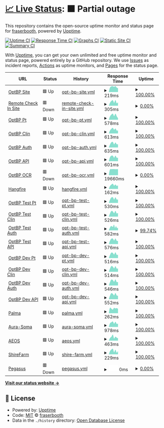 # [📈 Live Status](https://fraserbooth.github.io/fb-monitor): <!--live status--> **🟧 Partial outage**

This repository contains the open-source uptime monitor and status page for [fraserbooth](https://fraserbooth.github.io/fb-monitor), powered by [Upptime](https://github.com/upptime/upptime).

[![Uptime CI](https://github.com/koj-co/upptime/workflows/Uptime%20CI/badge.svg)](https://github.com/koj-co/upptime/actions?query=workflow%3A%22Uptime+CI%22)
[![Response Time CI](https://github.com/koj-co/upptime/workflows/Response%20Time%20CI/badge.svg)](https://github.com/koj-co/upptime/actions?query=workflow%3A%22Response+Time+CI%22)
[![Graphs CI](https://github.com/koj-co/upptime/workflows/Graphs%20CI/badge.svg)](https://github.com/koj-co/upptime/actions?query=workflow%3A%22Graphs+CI%22)
[![Static Site CI](https://github.com/koj-co/upptime/workflows/Static%20Site%20CI/badge.svg)](https://github.com/koj-co/upptime/actions?query=workflow%3A%22Static+Site+CI%22)
[![Summary CI](https://github.com/koj-co/upptime/workflows/Summary%20CI/badge.svg)](https://github.com/koj-co/upptime/actions?query=workflow%3A%22Summary+CI%22)

With [Upptime](https://upptime.js.org), you can get your own unlimited and free uptime monitor and status page, powered entirely by a GitHub repository. We use [Issues](https://github.com/fraserbooth/optbp-monitor/issues) as incident reports, [Actions](https://github.com/fraserbooth/optbp-monitor/actions) as uptime monitors, and [Pages](https://fraserbooth.github.io/fb-monitor) for the status page.

<!--start: status pages-->
<!-- This summary is generated by Upptime (https://github.com/upptime/upptime) -->
<!-- Do not edit this manually, your changes will be overwritten -->
<!-- prettier-ignore -->
| URL | Status | History | Response Time | Uptime |
| --- | ------ | ------- | ------------- | ------ |
| <img alt="" src="https://icons.duckduckgo.com/ip3/www.optbp.com.ico" height="13"> [OptBP Site](http://www.optbp.com/) | 🟩 Up | [opt-bp-site.yml](https://github.com/fraserbooth/fb-monitor/commits/HEAD/history/opt-bp-site.yml) | <details><summary><img alt="Response time graph" src="./graphs/opt-bp-site/response-time-week.png" height="20"> 219ms</summary><br><a href="https://fraserbooth.github.io/fb-monitor/history/opt-bp-site"><img alt="Response time 193" src="https://img.shields.io/endpoint?url=https%3A%2F%2Fraw.githubusercontent.com%2Ffraserbooth%2Ffb-monitor%2FHEAD%2Fapi%2Fopt-bp-site%2Fresponse-time.json"></a><br><a href="https://fraserbooth.github.io/fb-monitor/history/opt-bp-site"><img alt="24-hour response time 280" src="https://img.shields.io/endpoint?url=https%3A%2F%2Fraw.githubusercontent.com%2Ffraserbooth%2Ffb-monitor%2FHEAD%2Fapi%2Fopt-bp-site%2Fresponse-time-day.json"></a><br><a href="https://fraserbooth.github.io/fb-monitor/history/opt-bp-site"><img alt="7-day response time 219" src="https://img.shields.io/endpoint?url=https%3A%2F%2Fraw.githubusercontent.com%2Ffraserbooth%2Ffb-monitor%2FHEAD%2Fapi%2Fopt-bp-site%2Fresponse-time-week.json"></a><br><a href="https://fraserbooth.github.io/fb-monitor/history/opt-bp-site"><img alt="30-day response time 205" src="https://img.shields.io/endpoint?url=https%3A%2F%2Fraw.githubusercontent.com%2Ffraserbooth%2Ffb-monitor%2FHEAD%2Fapi%2Fopt-bp-site%2Fresponse-time-month.json"></a><br><a href="https://fraserbooth.github.io/fb-monitor/history/opt-bp-site"><img alt="1-year response time 197" src="https://img.shields.io/endpoint?url=https%3A%2F%2Fraw.githubusercontent.com%2Ffraserbooth%2Ffb-monitor%2FHEAD%2Fapi%2Fopt-bp-site%2Fresponse-time-year.json"></a></details> | <details><summary><a href="https://fraserbooth.github.io/fb-monitor/history/opt-bp-site">100.00%</a></summary><a href="https://fraserbooth.github.io/fb-monitor/history/opt-bp-site"><img alt="All-time uptime 100.00%" src="https://img.shields.io/endpoint?url=https%3A%2F%2Fraw.githubusercontent.com%2Ffraserbooth%2Ffb-monitor%2FHEAD%2Fapi%2Fopt-bp-site%2Fuptime.json"></a><br><a href="https://fraserbooth.github.io/fb-monitor/history/opt-bp-site"><img alt="24-hour uptime 100.00%" src="https://img.shields.io/endpoint?url=https%3A%2F%2Fraw.githubusercontent.com%2Ffraserbooth%2Ffb-monitor%2FHEAD%2Fapi%2Fopt-bp-site%2Fuptime-day.json"></a><br><a href="https://fraserbooth.github.io/fb-monitor/history/opt-bp-site"><img alt="7-day uptime 100.00%" src="https://img.shields.io/endpoint?url=https%3A%2F%2Fraw.githubusercontent.com%2Ffraserbooth%2Ffb-monitor%2FHEAD%2Fapi%2Fopt-bp-site%2Fuptime-week.json"></a><br><a href="https://fraserbooth.github.io/fb-monitor/history/opt-bp-site"><img alt="30-day uptime 100.00%" src="https://img.shields.io/endpoint?url=https%3A%2F%2Fraw.githubusercontent.com%2Ffraserbooth%2Ffb-monitor%2FHEAD%2Fapi%2Fopt-bp-site%2Fuptime-month.json"></a><br><a href="https://fraserbooth.github.io/fb-monitor/history/opt-bp-site"><img alt="1-year uptime 100.00%" src="https://img.shields.io/endpoint?url=https%3A%2F%2Fraw.githubusercontent.com%2Ffraserbooth%2Ffb-monitor%2FHEAD%2Fapi%2Fopt-bp-site%2Fuptime-year.json"></a></details>
| <img alt="" src="https://icons.duckduckgo.com/ip3/www.remotecheckin.co.uk.ico" height="13"> [Remote Check In Site](https://www.remotecheckin.co.uk/) | 🟥 Down | [remote-check-in-site.yml](https://github.com/fraserbooth/fb-monitor/commits/HEAD/history/remote-check-in-site.yml) | <details><summary><img alt="Response time graph" src="./graphs/remote-check-in-site/response-time-week.png" height="20"> 305ms</summary><br><a href="https://fraserbooth.github.io/fb-monitor/history/remote-check-in-site"><img alt="Response time 288" src="https://img.shields.io/endpoint?url=https%3A%2F%2Fraw.githubusercontent.com%2Ffraserbooth%2Ffb-monitor%2FHEAD%2Fapi%2Fremote-check-in-site%2Fresponse-time.json"></a><br><a href="https://fraserbooth.github.io/fb-monitor/history/remote-check-in-site"><img alt="24-hour response time 355" src="https://img.shields.io/endpoint?url=https%3A%2F%2Fraw.githubusercontent.com%2Ffraserbooth%2Ffb-monitor%2FHEAD%2Fapi%2Fremote-check-in-site%2Fresponse-time-day.json"></a><br><a href="https://fraserbooth.github.io/fb-monitor/history/remote-check-in-site"><img alt="7-day response time 305" src="https://img.shields.io/endpoint?url=https%3A%2F%2Fraw.githubusercontent.com%2Ffraserbooth%2Ffb-monitor%2FHEAD%2Fapi%2Fremote-check-in-site%2Fresponse-time-week.json"></a><br><a href="https://fraserbooth.github.io/fb-monitor/history/remote-check-in-site"><img alt="30-day response time 269" src="https://img.shields.io/endpoint?url=https%3A%2F%2Fraw.githubusercontent.com%2Ffraserbooth%2Ffb-monitor%2FHEAD%2Fapi%2Fremote-check-in-site%2Fresponse-time-month.json"></a><br><a href="https://fraserbooth.github.io/fb-monitor/history/remote-check-in-site"><img alt="1-year response time 296" src="https://img.shields.io/endpoint?url=https%3A%2F%2Fraw.githubusercontent.com%2Ffraserbooth%2Ffb-monitor%2FHEAD%2Fapi%2Fremote-check-in-site%2Fresponse-time-year.json"></a></details> | <details><summary><a href="https://fraserbooth.github.io/fb-monitor/history/remote-check-in-site">0.00%</a></summary><a href="https://fraserbooth.github.io/fb-monitor/history/remote-check-in-site"><img alt="All-time uptime 88.50%" src="https://img.shields.io/endpoint?url=https%3A%2F%2Fraw.githubusercontent.com%2Ffraserbooth%2Ffb-monitor%2FHEAD%2Fapi%2Fremote-check-in-site%2Fuptime.json"></a><br><a href="https://fraserbooth.github.io/fb-monitor/history/remote-check-in-site"><img alt="24-hour uptime 0.00%" src="https://img.shields.io/endpoint?url=https%3A%2F%2Fraw.githubusercontent.com%2Ffraserbooth%2Ffb-monitor%2FHEAD%2Fapi%2Fremote-check-in-site%2Fuptime-day.json"></a><br><a href="https://fraserbooth.github.io/fb-monitor/history/remote-check-in-site"><img alt="7-day uptime 0.00%" src="https://img.shields.io/endpoint?url=https%3A%2F%2Fraw.githubusercontent.com%2Ffraserbooth%2Ffb-monitor%2FHEAD%2Fapi%2Fremote-check-in-site%2Fuptime-week.json"></a><br><a href="https://fraserbooth.github.io/fb-monitor/history/remote-check-in-site"><img alt="30-day uptime 1.38%" src="https://img.shields.io/endpoint?url=https%3A%2F%2Fraw.githubusercontent.com%2Ffraserbooth%2Ffb-monitor%2FHEAD%2Fapi%2Fremote-check-in-site%2Fuptime-month.json"></a><br><a href="https://fraserbooth.github.io/fb-monitor/history/remote-check-in-site"><img alt="1-year uptime 53.03%" src="https://img.shields.io/endpoint?url=https%3A%2F%2Fraw.githubusercontent.com%2Ffraserbooth%2Ffb-monitor%2FHEAD%2Fapi%2Fremote-check-in-site%2Fuptime-year.json"></a></details>
| <img alt="" src="https://icons.duckduckgo.com/ip3/pt.optbp.com.ico" height="13"> [OptBP Pt](https://pt.optbp.com/) | 🟩 Up | [opt-bp-pt.yml](https://github.com/fraserbooth/fb-monitor/commits/HEAD/history/opt-bp-pt.yml) | <details><summary><img alt="Response time graph" src="./graphs/opt-bp-pt/response-time-week.png" height="20"> 578ms</summary><br><a href="https://fraserbooth.github.io/fb-monitor/history/opt-bp-pt"><img alt="Response time 624" src="https://img.shields.io/endpoint?url=https%3A%2F%2Fraw.githubusercontent.com%2Ffraserbooth%2Ffb-monitor%2FHEAD%2Fapi%2Fopt-bp-pt%2Fresponse-time.json"></a><br><a href="https://fraserbooth.github.io/fb-monitor/history/opt-bp-pt"><img alt="24-hour response time 705" src="https://img.shields.io/endpoint?url=https%3A%2F%2Fraw.githubusercontent.com%2Ffraserbooth%2Ffb-monitor%2FHEAD%2Fapi%2Fopt-bp-pt%2Fresponse-time-day.json"></a><br><a href="https://fraserbooth.github.io/fb-monitor/history/opt-bp-pt"><img alt="7-day response time 578" src="https://img.shields.io/endpoint?url=https%3A%2F%2Fraw.githubusercontent.com%2Ffraserbooth%2Ffb-monitor%2FHEAD%2Fapi%2Fopt-bp-pt%2Fresponse-time-week.json"></a><br><a href="https://fraserbooth.github.io/fb-monitor/history/opt-bp-pt"><img alt="30-day response time 1651" src="https://img.shields.io/endpoint?url=https%3A%2F%2Fraw.githubusercontent.com%2Ffraserbooth%2Ffb-monitor%2FHEAD%2Fapi%2Fopt-bp-pt%2Fresponse-time-month.json"></a><br><a href="https://fraserbooth.github.io/fb-monitor/history/opt-bp-pt"><img alt="1-year response time 654" src="https://img.shields.io/endpoint?url=https%3A%2F%2Fraw.githubusercontent.com%2Ffraserbooth%2Ffb-monitor%2FHEAD%2Fapi%2Fopt-bp-pt%2Fresponse-time-year.json"></a></details> | <details><summary><a href="https://fraserbooth.github.io/fb-monitor/history/opt-bp-pt">100.00%</a></summary><a href="https://fraserbooth.github.io/fb-monitor/history/opt-bp-pt"><img alt="All-time uptime 99.99%" src="https://img.shields.io/endpoint?url=https%3A%2F%2Fraw.githubusercontent.com%2Ffraserbooth%2Ffb-monitor%2FHEAD%2Fapi%2Fopt-bp-pt%2Fuptime.json"></a><br><a href="https://fraserbooth.github.io/fb-monitor/history/opt-bp-pt"><img alt="24-hour uptime 100.00%" src="https://img.shields.io/endpoint?url=https%3A%2F%2Fraw.githubusercontent.com%2Ffraserbooth%2Ffb-monitor%2FHEAD%2Fapi%2Fopt-bp-pt%2Fuptime-day.json"></a><br><a href="https://fraserbooth.github.io/fb-monitor/history/opt-bp-pt"><img alt="7-day uptime 100.00%" src="https://img.shields.io/endpoint?url=https%3A%2F%2Fraw.githubusercontent.com%2Ffraserbooth%2Ffb-monitor%2FHEAD%2Fapi%2Fopt-bp-pt%2Fuptime-week.json"></a><br><a href="https://fraserbooth.github.io/fb-monitor/history/opt-bp-pt"><img alt="30-day uptime 99.94%" src="https://img.shields.io/endpoint?url=https%3A%2F%2Fraw.githubusercontent.com%2Ffraserbooth%2Ffb-monitor%2FHEAD%2Fapi%2Fopt-bp-pt%2Fuptime-month.json"></a><br><a href="https://fraserbooth.github.io/fb-monitor/history/opt-bp-pt"><img alt="1-year uptime 99.99%" src="https://img.shields.io/endpoint?url=https%3A%2F%2Fraw.githubusercontent.com%2Ffraserbooth%2Ffb-monitor%2FHEAD%2Fapi%2Fopt-bp-pt%2Fuptime-year.json"></a></details>
| <img alt="" src="https://icons.duckduckgo.com/ip3/clin.optbp.com.ico" height="13"> [OptBP Clin](https://clin.optbp.com/) | 🟩 Up | [opt-bp-clin.yml](https://github.com/fraserbooth/fb-monitor/commits/HEAD/history/opt-bp-clin.yml) | <details><summary><img alt="Response time graph" src="./graphs/opt-bp-clin/response-time-week.png" height="20"> 613ms</summary><br><a href="https://fraserbooth.github.io/fb-monitor/history/opt-bp-clin"><img alt="Response time 555" src="https://img.shields.io/endpoint?url=https%3A%2F%2Fraw.githubusercontent.com%2Ffraserbooth%2Ffb-monitor%2FHEAD%2Fapi%2Fopt-bp-clin%2Fresponse-time.json"></a><br><a href="https://fraserbooth.github.io/fb-monitor/history/opt-bp-clin"><img alt="24-hour response time 706" src="https://img.shields.io/endpoint?url=https%3A%2F%2Fraw.githubusercontent.com%2Ffraserbooth%2Ffb-monitor%2FHEAD%2Fapi%2Fopt-bp-clin%2Fresponse-time-day.json"></a><br><a href="https://fraserbooth.github.io/fb-monitor/history/opt-bp-clin"><img alt="7-day response time 613" src="https://img.shields.io/endpoint?url=https%3A%2F%2Fraw.githubusercontent.com%2Ffraserbooth%2Ffb-monitor%2FHEAD%2Fapi%2Fopt-bp-clin%2Fresponse-time-week.json"></a><br><a href="https://fraserbooth.github.io/fb-monitor/history/opt-bp-clin"><img alt="30-day response time 534" src="https://img.shields.io/endpoint?url=https%3A%2F%2Fraw.githubusercontent.com%2Ffraserbooth%2Ffb-monitor%2FHEAD%2Fapi%2Fopt-bp-clin%2Fresponse-time-month.json"></a><br><a href="https://fraserbooth.github.io/fb-monitor/history/opt-bp-clin"><img alt="1-year response time 547" src="https://img.shields.io/endpoint?url=https%3A%2F%2Fraw.githubusercontent.com%2Ffraserbooth%2Ffb-monitor%2FHEAD%2Fapi%2Fopt-bp-clin%2Fresponse-time-year.json"></a></details> | <details><summary><a href="https://fraserbooth.github.io/fb-monitor/history/opt-bp-clin">100.00%</a></summary><a href="https://fraserbooth.github.io/fb-monitor/history/opt-bp-clin"><img alt="All-time uptime 99.99%" src="https://img.shields.io/endpoint?url=https%3A%2F%2Fraw.githubusercontent.com%2Ffraserbooth%2Ffb-monitor%2FHEAD%2Fapi%2Fopt-bp-clin%2Fuptime.json"></a><br><a href="https://fraserbooth.github.io/fb-monitor/history/opt-bp-clin"><img alt="24-hour uptime 100.00%" src="https://img.shields.io/endpoint?url=https%3A%2F%2Fraw.githubusercontent.com%2Ffraserbooth%2Ffb-monitor%2FHEAD%2Fapi%2Fopt-bp-clin%2Fuptime-day.json"></a><br><a href="https://fraserbooth.github.io/fb-monitor/history/opt-bp-clin"><img alt="7-day uptime 100.00%" src="https://img.shields.io/endpoint?url=https%3A%2F%2Fraw.githubusercontent.com%2Ffraserbooth%2Ffb-monitor%2FHEAD%2Fapi%2Fopt-bp-clin%2Fuptime-week.json"></a><br><a href="https://fraserbooth.github.io/fb-monitor/history/opt-bp-clin"><img alt="30-day uptime 100.00%" src="https://img.shields.io/endpoint?url=https%3A%2F%2Fraw.githubusercontent.com%2Ffraserbooth%2Ffb-monitor%2FHEAD%2Fapi%2Fopt-bp-clin%2Fuptime-month.json"></a><br><a href="https://fraserbooth.github.io/fb-monitor/history/opt-bp-clin"><img alt="1-year uptime 100.00%" src="https://img.shields.io/endpoint?url=https%3A%2F%2Fraw.githubusercontent.com%2Ffraserbooth%2Ffb-monitor%2FHEAD%2Fapi%2Fopt-bp-clin%2Fuptime-year.json"></a></details>
| <img alt="" src="https://icons.duckduckgo.com/ip3/auth.optbp.com.ico" height="13"> [OptBP Auth](https://auth.optbp.com/Account/LoginWithPasscode) | 🟩 Up | [opt-bp-auth.yml](https://github.com/fraserbooth/fb-monitor/commits/HEAD/history/opt-bp-auth.yml) | <details><summary><img alt="Response time graph" src="./graphs/opt-bp-auth/response-time-week.png" height="20"> 635ms</summary><br><a href="https://fraserbooth.github.io/fb-monitor/history/opt-bp-auth"><img alt="Response time 707" src="https://img.shields.io/endpoint?url=https%3A%2F%2Fraw.githubusercontent.com%2Ffraserbooth%2Ffb-monitor%2FHEAD%2Fapi%2Fopt-bp-auth%2Fresponse-time.json"></a><br><a href="https://fraserbooth.github.io/fb-monitor/history/opt-bp-auth"><img alt="24-hour response time 773" src="https://img.shields.io/endpoint?url=https%3A%2F%2Fraw.githubusercontent.com%2Ffraserbooth%2Ffb-monitor%2FHEAD%2Fapi%2Fopt-bp-auth%2Fresponse-time-day.json"></a><br><a href="https://fraserbooth.github.io/fb-monitor/history/opt-bp-auth"><img alt="7-day response time 635" src="https://img.shields.io/endpoint?url=https%3A%2F%2Fraw.githubusercontent.com%2Ffraserbooth%2Ffb-monitor%2FHEAD%2Fapi%2Fopt-bp-auth%2Fresponse-time-week.json"></a><br><a href="https://fraserbooth.github.io/fb-monitor/history/opt-bp-auth"><img alt="30-day response time 555" src="https://img.shields.io/endpoint?url=https%3A%2F%2Fraw.githubusercontent.com%2Ffraserbooth%2Ffb-monitor%2FHEAD%2Fapi%2Fopt-bp-auth%2Fresponse-time-month.json"></a><br><a href="https://fraserbooth.github.io/fb-monitor/history/opt-bp-auth"><img alt="1-year response time 649" src="https://img.shields.io/endpoint?url=https%3A%2F%2Fraw.githubusercontent.com%2Ffraserbooth%2Ffb-monitor%2FHEAD%2Fapi%2Fopt-bp-auth%2Fresponse-time-year.json"></a></details> | <details><summary><a href="https://fraserbooth.github.io/fb-monitor/history/opt-bp-auth">100.00%</a></summary><a href="https://fraserbooth.github.io/fb-monitor/history/opt-bp-auth"><img alt="All-time uptime 99.51%" src="https://img.shields.io/endpoint?url=https%3A%2F%2Fraw.githubusercontent.com%2Ffraserbooth%2Ffb-monitor%2FHEAD%2Fapi%2Fopt-bp-auth%2Fuptime.json"></a><br><a href="https://fraserbooth.github.io/fb-monitor/history/opt-bp-auth"><img alt="24-hour uptime 100.00%" src="https://img.shields.io/endpoint?url=https%3A%2F%2Fraw.githubusercontent.com%2Ffraserbooth%2Ffb-monitor%2FHEAD%2Fapi%2Fopt-bp-auth%2Fuptime-day.json"></a><br><a href="https://fraserbooth.github.io/fb-monitor/history/opt-bp-auth"><img alt="7-day uptime 100.00%" src="https://img.shields.io/endpoint?url=https%3A%2F%2Fraw.githubusercontent.com%2Ffraserbooth%2Ffb-monitor%2FHEAD%2Fapi%2Fopt-bp-auth%2Fuptime-week.json"></a><br><a href="https://fraserbooth.github.io/fb-monitor/history/opt-bp-auth"><img alt="30-day uptime 99.95%" src="https://img.shields.io/endpoint?url=https%3A%2F%2Fraw.githubusercontent.com%2Ffraserbooth%2Ffb-monitor%2FHEAD%2Fapi%2Fopt-bp-auth%2Fuptime-month.json"></a><br><a href="https://fraserbooth.github.io/fb-monitor/history/opt-bp-auth"><img alt="1-year uptime 99.99%" src="https://img.shields.io/endpoint?url=https%3A%2F%2Fraw.githubusercontent.com%2Ffraserbooth%2Ffb-monitor%2FHEAD%2Fapi%2Fopt-bp-auth%2Fuptime-year.json"></a></details>
| <img alt="" src="https://icons.duckduckgo.com/ip3/api.optbp.com.ico" height="13"> [OptBP API](https://api.optbp.com/api/practice/additionaldetails/) | 🟩 Up | [opt-bp-api.yml](https://github.com/fraserbooth/fb-monitor/commits/HEAD/history/opt-bp-api.yml) | <details><summary><img alt="Response time graph" src="./graphs/opt-bp-api/response-time-week.png" height="20"> 601ms</summary><br><a href="https://fraserbooth.github.io/fb-monitor/history/opt-bp-api"><img alt="Response time 780" src="https://img.shields.io/endpoint?url=https%3A%2F%2Fraw.githubusercontent.com%2Ffraserbooth%2Ffb-monitor%2FHEAD%2Fapi%2Fopt-bp-api%2Fresponse-time.json"></a><br><a href="https://fraserbooth.github.io/fb-monitor/history/opt-bp-api"><img alt="24-hour response time 750" src="https://img.shields.io/endpoint?url=https%3A%2F%2Fraw.githubusercontent.com%2Ffraserbooth%2Ffb-monitor%2FHEAD%2Fapi%2Fopt-bp-api%2Fresponse-time-day.json"></a><br><a href="https://fraserbooth.github.io/fb-monitor/history/opt-bp-api"><img alt="7-day response time 601" src="https://img.shields.io/endpoint?url=https%3A%2F%2Fraw.githubusercontent.com%2Ffraserbooth%2Ffb-monitor%2FHEAD%2Fapi%2Fopt-bp-api%2Fresponse-time-week.json"></a><br><a href="https://fraserbooth.github.io/fb-monitor/history/opt-bp-api"><img alt="30-day response time 1101" src="https://img.shields.io/endpoint?url=https%3A%2F%2Fraw.githubusercontent.com%2Ffraserbooth%2Ffb-monitor%2FHEAD%2Fapi%2Fopt-bp-api%2Fresponse-time-month.json"></a><br><a href="https://fraserbooth.github.io/fb-monitor/history/opt-bp-api"><img alt="1-year response time 692" src="https://img.shields.io/endpoint?url=https%3A%2F%2Fraw.githubusercontent.com%2Ffraserbooth%2Ffb-monitor%2FHEAD%2Fapi%2Fopt-bp-api%2Fresponse-time-year.json"></a></details> | <details><summary><a href="https://fraserbooth.github.io/fb-monitor/history/opt-bp-api">100.00%</a></summary><a href="https://fraserbooth.github.io/fb-monitor/history/opt-bp-api"><img alt="All-time uptime 99.51%" src="https://img.shields.io/endpoint?url=https%3A%2F%2Fraw.githubusercontent.com%2Ffraserbooth%2Ffb-monitor%2FHEAD%2Fapi%2Fopt-bp-api%2Fuptime.json"></a><br><a href="https://fraserbooth.github.io/fb-monitor/history/opt-bp-api"><img alt="24-hour uptime 100.00%" src="https://img.shields.io/endpoint?url=https%3A%2F%2Fraw.githubusercontent.com%2Ffraserbooth%2Ffb-monitor%2FHEAD%2Fapi%2Fopt-bp-api%2Fuptime-day.json"></a><br><a href="https://fraserbooth.github.io/fb-monitor/history/opt-bp-api"><img alt="7-day uptime 100.00%" src="https://img.shields.io/endpoint?url=https%3A%2F%2Fraw.githubusercontent.com%2Ffraserbooth%2Ffb-monitor%2FHEAD%2Fapi%2Fopt-bp-api%2Fuptime-week.json"></a><br><a href="https://fraserbooth.github.io/fb-monitor/history/opt-bp-api"><img alt="30-day uptime 100.00%" src="https://img.shields.io/endpoint?url=https%3A%2F%2Fraw.githubusercontent.com%2Ffraserbooth%2Ffb-monitor%2FHEAD%2Fapi%2Fopt-bp-api%2Fuptime-month.json"></a><br><a href="https://fraserbooth.github.io/fb-monitor/history/opt-bp-api"><img alt="1-year uptime 100.00%" src="https://img.shields.io/endpoint?url=https%3A%2F%2Fraw.githubusercontent.com%2Ffraserbooth%2Ffb-monitor%2FHEAD%2Fapi%2Fopt-bp-api%2Fuptime-year.json"></a></details>
| <img alt="" src="https://icons.duckduckgo.com/ip3/ocr.optbp.com.ico" height="13"> [OptBP OCR](https://ocr.optbp.com/) | 🟥 Down | [opt-bp-ocr.yml](https://github.com/fraserbooth/fb-monitor/commits/HEAD/history/opt-bp-ocr.yml) | <details><summary><img alt="Response time graph" src="./graphs/opt-bp-ocr/response-time-week.png" height="20"> 19660ms</summary><br><a href="https://fraserbooth.github.io/fb-monitor/history/opt-bp-ocr"><img alt="Response time 19637" src="https://img.shields.io/endpoint?url=https%3A%2F%2Fraw.githubusercontent.com%2Ffraserbooth%2Ffb-monitor%2FHEAD%2Fapi%2Fopt-bp-ocr%2Fresponse-time.json"></a><br><a href="https://fraserbooth.github.io/fb-monitor/history/opt-bp-ocr"><img alt="24-hour response time 19812" src="https://img.shields.io/endpoint?url=https%3A%2F%2Fraw.githubusercontent.com%2Ffraserbooth%2Ffb-monitor%2FHEAD%2Fapi%2Fopt-bp-ocr%2Fresponse-time-day.json"></a><br><a href="https://fraserbooth.github.io/fb-monitor/history/opt-bp-ocr"><img alt="7-day response time 19660" src="https://img.shields.io/endpoint?url=https%3A%2F%2Fraw.githubusercontent.com%2Ffraserbooth%2Ffb-monitor%2FHEAD%2Fapi%2Fopt-bp-ocr%2Fresponse-time-week.json"></a><br><a href="https://fraserbooth.github.io/fb-monitor/history/opt-bp-ocr"><img alt="30-day response time 19621" src="https://img.shields.io/endpoint?url=https%3A%2F%2Fraw.githubusercontent.com%2Ffraserbooth%2Ffb-monitor%2FHEAD%2Fapi%2Fopt-bp-ocr%2Fresponse-time-month.json"></a><br><a href="https://fraserbooth.github.io/fb-monitor/history/opt-bp-ocr"><img alt="1-year response time 19637" src="https://img.shields.io/endpoint?url=https%3A%2F%2Fraw.githubusercontent.com%2Ffraserbooth%2Ffb-monitor%2FHEAD%2Fapi%2Fopt-bp-ocr%2Fresponse-time-year.json"></a></details> | <details><summary><a href="https://fraserbooth.github.io/fb-monitor/history/opt-bp-ocr">0.00%</a></summary><a href="https://fraserbooth.github.io/fb-monitor/history/opt-bp-ocr"><img alt="All-time uptime 0.00%" src="https://img.shields.io/endpoint?url=https%3A%2F%2Fraw.githubusercontent.com%2Ffraserbooth%2Ffb-monitor%2FHEAD%2Fapi%2Fopt-bp-ocr%2Fuptime.json"></a><br><a href="https://fraserbooth.github.io/fb-monitor/history/opt-bp-ocr"><img alt="24-hour uptime 0.00%" src="https://img.shields.io/endpoint?url=https%3A%2F%2Fraw.githubusercontent.com%2Ffraserbooth%2Ffb-monitor%2FHEAD%2Fapi%2Fopt-bp-ocr%2Fuptime-day.json"></a><br><a href="https://fraserbooth.github.io/fb-monitor/history/opt-bp-ocr"><img alt="7-day uptime 0.00%" src="https://img.shields.io/endpoint?url=https%3A%2F%2Fraw.githubusercontent.com%2Ffraserbooth%2Ffb-monitor%2FHEAD%2Fapi%2Fopt-bp-ocr%2Fuptime-week.json"></a><br><a href="https://fraserbooth.github.io/fb-monitor/history/opt-bp-ocr"><img alt="30-day uptime 1.38%" src="https://img.shields.io/endpoint?url=https%3A%2F%2Fraw.githubusercontent.com%2Ffraserbooth%2Ffb-monitor%2FHEAD%2Fapi%2Fopt-bp-ocr%2Fuptime-month.json"></a><br><a href="https://fraserbooth.github.io/fb-monitor/history/opt-bp-ocr"><img alt="1-year uptime 0.00%" src="https://img.shields.io/endpoint?url=https%3A%2F%2Fraw.githubusercontent.com%2Ffraserbooth%2Ffb-monitor%2FHEAD%2Fapi%2Fopt-bp-ocr%2Fuptime-year.json"></a></details>
| <img alt="" src="https://icons.duckduckgo.com/ip3/api.optbp.com.ico" height="13"> [Hangfire](https://api.optbp.com/hangfire) | 🟩 Up | [hangfire.yml](https://github.com/fraserbooth/fb-monitor/commits/HEAD/history/hangfire.yml) | <details><summary><img alt="Response time graph" src="./graphs/hangfire/response-time-week.png" height="20"> 162ms</summary><br><a href="https://fraserbooth.github.io/fb-monitor/history/hangfire"><img alt="Response time 218" src="https://img.shields.io/endpoint?url=https%3A%2F%2Fraw.githubusercontent.com%2Ffraserbooth%2Ffb-monitor%2FHEAD%2Fapi%2Fhangfire%2Fresponse-time.json"></a><br><a href="https://fraserbooth.github.io/fb-monitor/history/hangfire"><img alt="24-hour response time 181" src="https://img.shields.io/endpoint?url=https%3A%2F%2Fraw.githubusercontent.com%2Ffraserbooth%2Ffb-monitor%2FHEAD%2Fapi%2Fhangfire%2Fresponse-time-day.json"></a><br><a href="https://fraserbooth.github.io/fb-monitor/history/hangfire"><img alt="7-day response time 162" src="https://img.shields.io/endpoint?url=https%3A%2F%2Fraw.githubusercontent.com%2Ffraserbooth%2Ffb-monitor%2FHEAD%2Fapi%2Fhangfire%2Fresponse-time-week.json"></a><br><a href="https://fraserbooth.github.io/fb-monitor/history/hangfire"><img alt="30-day response time 727" src="https://img.shields.io/endpoint?url=https%3A%2F%2Fraw.githubusercontent.com%2Ffraserbooth%2Ffb-monitor%2FHEAD%2Fapi%2Fhangfire%2Fresponse-time-month.json"></a><br><a href="https://fraserbooth.github.io/fb-monitor/history/hangfire"><img alt="1-year response time 242" src="https://img.shields.io/endpoint?url=https%3A%2F%2Fraw.githubusercontent.com%2Ffraserbooth%2Ffb-monitor%2FHEAD%2Fapi%2Fhangfire%2Fresponse-time-year.json"></a></details> | <details><summary><a href="https://fraserbooth.github.io/fb-monitor/history/hangfire">100.00%</a></summary><a href="https://fraserbooth.github.io/fb-monitor/history/hangfire"><img alt="All-time uptime 99.89%" src="https://img.shields.io/endpoint?url=https%3A%2F%2Fraw.githubusercontent.com%2Ffraserbooth%2Ffb-monitor%2FHEAD%2Fapi%2Fhangfire%2Fuptime.json"></a><br><a href="https://fraserbooth.github.io/fb-monitor/history/hangfire"><img alt="24-hour uptime 100.00%" src="https://img.shields.io/endpoint?url=https%3A%2F%2Fraw.githubusercontent.com%2Ffraserbooth%2Ffb-monitor%2FHEAD%2Fapi%2Fhangfire%2Fuptime-day.json"></a><br><a href="https://fraserbooth.github.io/fb-monitor/history/hangfire"><img alt="7-day uptime 100.00%" src="https://img.shields.io/endpoint?url=https%3A%2F%2Fraw.githubusercontent.com%2Ffraserbooth%2Ffb-monitor%2FHEAD%2Fapi%2Fhangfire%2Fuptime-week.json"></a><br><a href="https://fraserbooth.github.io/fb-monitor/history/hangfire"><img alt="30-day uptime 100.00%" src="https://img.shields.io/endpoint?url=https%3A%2F%2Fraw.githubusercontent.com%2Ffraserbooth%2Ffb-monitor%2FHEAD%2Fapi%2Fhangfire%2Fuptime-month.json"></a><br><a href="https://fraserbooth.github.io/fb-monitor/history/hangfire"><img alt="1-year uptime 100.00%" src="https://img.shields.io/endpoint?url=https%3A%2F%2Fraw.githubusercontent.com%2Ffraserbooth%2Ffb-monitor%2FHEAD%2Fapi%2Fhangfire%2Fuptime-year.json"></a></details>
| <img alt="" src="https://icons.duckduckgo.com/ip3/optbp-pt-test.azurewebsites.net.ico" height="13"> [OptBP Test Pt](https://optbp-pt-test.azurewebsites.net/) | 🟩 Up | [opt-bp-test-pt.yml](https://github.com/fraserbooth/fb-monitor/commits/HEAD/history/opt-bp-test-pt.yml) | <details><summary><img alt="Response time graph" src="./graphs/opt-bp-test-pt/response-time-week.png" height="20"> 530ms</summary><br><a href="https://fraserbooth.github.io/fb-monitor/history/opt-bp-test-pt"><img alt="Response time 586" src="https://img.shields.io/endpoint?url=https%3A%2F%2Fraw.githubusercontent.com%2Ffraserbooth%2Ffb-monitor%2FHEAD%2Fapi%2Fopt-bp-test-pt%2Fresponse-time.json"></a><br><a href="https://fraserbooth.github.io/fb-monitor/history/opt-bp-test-pt"><img alt="24-hour response time 659" src="https://img.shields.io/endpoint?url=https%3A%2F%2Fraw.githubusercontent.com%2Ffraserbooth%2Ffb-monitor%2FHEAD%2Fapi%2Fopt-bp-test-pt%2Fresponse-time-day.json"></a><br><a href="https://fraserbooth.github.io/fb-monitor/history/opt-bp-test-pt"><img alt="7-day response time 530" src="https://img.shields.io/endpoint?url=https%3A%2F%2Fraw.githubusercontent.com%2Ffraserbooth%2Ffb-monitor%2FHEAD%2Fapi%2Fopt-bp-test-pt%2Fresponse-time-week.json"></a><br><a href="https://fraserbooth.github.io/fb-monitor/history/opt-bp-test-pt"><img alt="30-day response time 461" src="https://img.shields.io/endpoint?url=https%3A%2F%2Fraw.githubusercontent.com%2Ffraserbooth%2Ffb-monitor%2FHEAD%2Fapi%2Fopt-bp-test-pt%2Fresponse-time-month.json"></a><br><a href="https://fraserbooth.github.io/fb-monitor/history/opt-bp-test-pt"><img alt="1-year response time 625" src="https://img.shields.io/endpoint?url=https%3A%2F%2Fraw.githubusercontent.com%2Ffraserbooth%2Ffb-monitor%2FHEAD%2Fapi%2Fopt-bp-test-pt%2Fresponse-time-year.json"></a></details> | <details><summary><a href="https://fraserbooth.github.io/fb-monitor/history/opt-bp-test-pt">100.00%</a></summary><a href="https://fraserbooth.github.io/fb-monitor/history/opt-bp-test-pt"><img alt="All-time uptime 99.71%" src="https://img.shields.io/endpoint?url=https%3A%2F%2Fraw.githubusercontent.com%2Ffraserbooth%2Ffb-monitor%2FHEAD%2Fapi%2Fopt-bp-test-pt%2Fuptime.json"></a><br><a href="https://fraserbooth.github.io/fb-monitor/history/opt-bp-test-pt"><img alt="24-hour uptime 100.00%" src="https://img.shields.io/endpoint?url=https%3A%2F%2Fraw.githubusercontent.com%2Ffraserbooth%2Ffb-monitor%2FHEAD%2Fapi%2Fopt-bp-test-pt%2Fuptime-day.json"></a><br><a href="https://fraserbooth.github.io/fb-monitor/history/opt-bp-test-pt"><img alt="7-day uptime 100.00%" src="https://img.shields.io/endpoint?url=https%3A%2F%2Fraw.githubusercontent.com%2Ffraserbooth%2Ffb-monitor%2FHEAD%2Fapi%2Fopt-bp-test-pt%2Fuptime-week.json"></a><br><a href="https://fraserbooth.github.io/fb-monitor/history/opt-bp-test-pt"><img alt="30-day uptime 100.00%" src="https://img.shields.io/endpoint?url=https%3A%2F%2Fraw.githubusercontent.com%2Ffraserbooth%2Ffb-monitor%2FHEAD%2Fapi%2Fopt-bp-test-pt%2Fuptime-month.json"></a><br><a href="https://fraserbooth.github.io/fb-monitor/history/opt-bp-test-pt"><img alt="1-year uptime 99.36%" src="https://img.shields.io/endpoint?url=https%3A%2F%2Fraw.githubusercontent.com%2Ffraserbooth%2Ffb-monitor%2FHEAD%2Fapi%2Fopt-bp-test-pt%2Fuptime-year.json"></a></details>
| <img alt="" src="https://icons.duckduckgo.com/ip3/optbp-clin-test.azurewebsites.net.ico" height="13"> [OptBP Test Clin](https://optbp-clin-test.azurewebsites.net/) | 🟩 Up | [opt-bp-test-clin.yml](https://github.com/fraserbooth/fb-monitor/commits/HEAD/history/opt-bp-test-clin.yml) | <details><summary><img alt="Response time graph" src="./graphs/opt-bp-test-clin/response-time-week.png" height="20"> 526ms</summary><br><a href="https://fraserbooth.github.io/fb-monitor/history/opt-bp-test-clin"><img alt="Response time 614" src="https://img.shields.io/endpoint?url=https%3A%2F%2Fraw.githubusercontent.com%2Ffraserbooth%2Ffb-monitor%2FHEAD%2Fapi%2Fopt-bp-test-clin%2Fresponse-time.json"></a><br><a href="https://fraserbooth.github.io/fb-monitor/history/opt-bp-test-clin"><img alt="24-hour response time 641" src="https://img.shields.io/endpoint?url=https%3A%2F%2Fraw.githubusercontent.com%2Ffraserbooth%2Ffb-monitor%2FHEAD%2Fapi%2Fopt-bp-test-clin%2Fresponse-time-day.json"></a><br><a href="https://fraserbooth.github.io/fb-monitor/history/opt-bp-test-clin"><img alt="7-day response time 526" src="https://img.shields.io/endpoint?url=https%3A%2F%2Fraw.githubusercontent.com%2Ffraserbooth%2Ffb-monitor%2FHEAD%2Fapi%2Fopt-bp-test-clin%2Fresponse-time-week.json"></a><br><a href="https://fraserbooth.github.io/fb-monitor/history/opt-bp-test-clin"><img alt="30-day response time 453" src="https://img.shields.io/endpoint?url=https%3A%2F%2Fraw.githubusercontent.com%2Ffraserbooth%2Ffb-monitor%2FHEAD%2Fapi%2Fopt-bp-test-clin%2Fresponse-time-month.json"></a><br><a href="https://fraserbooth.github.io/fb-monitor/history/opt-bp-test-clin"><img alt="1-year response time 665" src="https://img.shields.io/endpoint?url=https%3A%2F%2Fraw.githubusercontent.com%2Ffraserbooth%2Ffb-monitor%2FHEAD%2Fapi%2Fopt-bp-test-clin%2Fresponse-time-year.json"></a></details> | <details><summary><a href="https://fraserbooth.github.io/fb-monitor/history/opt-bp-test-clin">100.00%</a></summary><a href="https://fraserbooth.github.io/fb-monitor/history/opt-bp-test-clin"><img alt="All-time uptime 99.45%" src="https://img.shields.io/endpoint?url=https%3A%2F%2Fraw.githubusercontent.com%2Ffraserbooth%2Ffb-monitor%2FHEAD%2Fapi%2Fopt-bp-test-clin%2Fuptime.json"></a><br><a href="https://fraserbooth.github.io/fb-monitor/history/opt-bp-test-clin"><img alt="24-hour uptime 100.00%" src="https://img.shields.io/endpoint?url=https%3A%2F%2Fraw.githubusercontent.com%2Ffraserbooth%2Ffb-monitor%2FHEAD%2Fapi%2Fopt-bp-test-clin%2Fuptime-day.json"></a><br><a href="https://fraserbooth.github.io/fb-monitor/history/opt-bp-test-clin"><img alt="7-day uptime 100.00%" src="https://img.shields.io/endpoint?url=https%3A%2F%2Fraw.githubusercontent.com%2Ffraserbooth%2Ffb-monitor%2FHEAD%2Fapi%2Fopt-bp-test-clin%2Fuptime-week.json"></a><br><a href="https://fraserbooth.github.io/fb-monitor/history/opt-bp-test-clin"><img alt="30-day uptime 100.00%" src="https://img.shields.io/endpoint?url=https%3A%2F%2Fraw.githubusercontent.com%2Ffraserbooth%2Ffb-monitor%2FHEAD%2Fapi%2Fopt-bp-test-clin%2Fuptime-month.json"></a><br><a href="https://fraserbooth.github.io/fb-monitor/history/opt-bp-test-clin"><img alt="1-year uptime 98.78%" src="https://img.shields.io/endpoint?url=https%3A%2F%2Fraw.githubusercontent.com%2Ffraserbooth%2Ffb-monitor%2FHEAD%2Fapi%2Fopt-bp-test-clin%2Fuptime-year.json"></a></details>
| <img alt="" src="https://icons.duckduckgo.com/ip3/optbp-auth-test.azurewebsites.net.ico" height="13"> [OptBP Test Auth](https://optbp-auth-test.azurewebsites.net/Account/LoginWithPasscode) | 🟩 Up | [opt-bp-test-auth.yml](https://github.com/fraserbooth/fb-monitor/commits/HEAD/history/opt-bp-test-auth.yml) | <details><summary><img alt="Response time graph" src="./graphs/opt-bp-test-auth/response-time-week.png" height="20"> 582ms</summary><br><a href="https://fraserbooth.github.io/fb-monitor/history/opt-bp-test-auth"><img alt="Response time 547" src="https://img.shields.io/endpoint?url=https%3A%2F%2Fraw.githubusercontent.com%2Ffraserbooth%2Ffb-monitor%2FHEAD%2Fapi%2Fopt-bp-test-auth%2Fresponse-time.json"></a><br><a href="https://fraserbooth.github.io/fb-monitor/history/opt-bp-test-auth"><img alt="24-hour response time 637" src="https://img.shields.io/endpoint?url=https%3A%2F%2Fraw.githubusercontent.com%2Ffraserbooth%2Ffb-monitor%2FHEAD%2Fapi%2Fopt-bp-test-auth%2Fresponse-time-day.json"></a><br><a href="https://fraserbooth.github.io/fb-monitor/history/opt-bp-test-auth"><img alt="7-day response time 582" src="https://img.shields.io/endpoint?url=https%3A%2F%2Fraw.githubusercontent.com%2Ffraserbooth%2Ffb-monitor%2FHEAD%2Fapi%2Fopt-bp-test-auth%2Fresponse-time-week.json"></a><br><a href="https://fraserbooth.github.io/fb-monitor/history/opt-bp-test-auth"><img alt="30-day response time 494" src="https://img.shields.io/endpoint?url=https%3A%2F%2Fraw.githubusercontent.com%2Ffraserbooth%2Ffb-monitor%2FHEAD%2Fapi%2Fopt-bp-test-auth%2Fresponse-time-month.json"></a><br><a href="https://fraserbooth.github.io/fb-monitor/history/opt-bp-test-auth"><img alt="1-year response time 550" src="https://img.shields.io/endpoint?url=https%3A%2F%2Fraw.githubusercontent.com%2Ffraserbooth%2Ffb-monitor%2FHEAD%2Fapi%2Fopt-bp-test-auth%2Fresponse-time-year.json"></a></details> | <details><summary><a href="https://fraserbooth.github.io/fb-monitor/history/opt-bp-test-auth">99.74%</a></summary><a href="https://fraserbooth.github.io/fb-monitor/history/opt-bp-test-auth"><img alt="All-time uptime 99.99%" src="https://img.shields.io/endpoint?url=https%3A%2F%2Fraw.githubusercontent.com%2Ffraserbooth%2Ffb-monitor%2FHEAD%2Fapi%2Fopt-bp-test-auth%2Fuptime.json"></a><br><a href="https://fraserbooth.github.io/fb-monitor/history/opt-bp-test-auth"><img alt="24-hour uptime 100.00%" src="https://img.shields.io/endpoint?url=https%3A%2F%2Fraw.githubusercontent.com%2Ffraserbooth%2Ffb-monitor%2FHEAD%2Fapi%2Fopt-bp-test-auth%2Fuptime-day.json"></a><br><a href="https://fraserbooth.github.io/fb-monitor/history/opt-bp-test-auth"><img alt="7-day uptime 99.74%" src="https://img.shields.io/endpoint?url=https%3A%2F%2Fraw.githubusercontent.com%2Ffraserbooth%2Ffb-monitor%2FHEAD%2Fapi%2Fopt-bp-test-auth%2Fuptime-week.json"></a><br><a href="https://fraserbooth.github.io/fb-monitor/history/opt-bp-test-auth"><img alt="30-day uptime 99.94%" src="https://img.shields.io/endpoint?url=https%3A%2F%2Fraw.githubusercontent.com%2Ffraserbooth%2Ffb-monitor%2FHEAD%2Fapi%2Fopt-bp-test-auth%2Fuptime-month.json"></a><br><a href="https://fraserbooth.github.io/fb-monitor/history/opt-bp-test-auth"><img alt="1-year uptime 100.00%" src="https://img.shields.io/endpoint?url=https%3A%2F%2Fraw.githubusercontent.com%2Ffraserbooth%2Ffb-monitor%2FHEAD%2Fapi%2Fopt-bp-test-auth%2Fuptime-year.json"></a></details>
| <img alt="" src="https://icons.duckduckgo.com/ip3/optbp-api-test.azurewebsites.net.ico" height="13"> [OptBP Test API](https://optbp-api-test.azurewebsites.net/api/practice/additionaldetails/) | 🟩 Up | [opt-bp-test-api.yml](https://github.com/fraserbooth/fb-monitor/commits/HEAD/history/opt-bp-test-api.yml) | <details><summary><img alt="Response time graph" src="./graphs/opt-bp-test-api/response-time-week.png" height="20"> 576ms</summary><br><a href="https://fraserbooth.github.io/fb-monitor/history/opt-bp-test-api"><img alt="Response time 1017" src="https://img.shields.io/endpoint?url=https%3A%2F%2Fraw.githubusercontent.com%2Ffraserbooth%2Ffb-monitor%2FHEAD%2Fapi%2Fopt-bp-test-api%2Fresponse-time.json"></a><br><a href="https://fraserbooth.github.io/fb-monitor/history/opt-bp-test-api"><img alt="24-hour response time 645" src="https://img.shields.io/endpoint?url=https%3A%2F%2Fraw.githubusercontent.com%2Ffraserbooth%2Ffb-monitor%2FHEAD%2Fapi%2Fopt-bp-test-api%2Fresponse-time-day.json"></a><br><a href="https://fraserbooth.github.io/fb-monitor/history/opt-bp-test-api"><img alt="7-day response time 576" src="https://img.shields.io/endpoint?url=https%3A%2F%2Fraw.githubusercontent.com%2Ffraserbooth%2Ffb-monitor%2FHEAD%2Fapi%2Fopt-bp-test-api%2Fresponse-time-week.json"></a><br><a href="https://fraserbooth.github.io/fb-monitor/history/opt-bp-test-api"><img alt="30-day response time 529" src="https://img.shields.io/endpoint?url=https%3A%2F%2Fraw.githubusercontent.com%2Ffraserbooth%2Ffb-monitor%2FHEAD%2Fapi%2Fopt-bp-test-api%2Fresponse-time-month.json"></a><br><a href="https://fraserbooth.github.io/fb-monitor/history/opt-bp-test-api"><img alt="1-year response time 1049" src="https://img.shields.io/endpoint?url=https%3A%2F%2Fraw.githubusercontent.com%2Ffraserbooth%2Ffb-monitor%2FHEAD%2Fapi%2Fopt-bp-test-api%2Fresponse-time-year.json"></a></details> | <details><summary><a href="https://fraserbooth.github.io/fb-monitor/history/opt-bp-test-api">100.00%</a></summary><a href="https://fraserbooth.github.io/fb-monitor/history/opt-bp-test-api"><img alt="All-time uptime 99.97%" src="https://img.shields.io/endpoint?url=https%3A%2F%2Fraw.githubusercontent.com%2Ffraserbooth%2Ffb-monitor%2FHEAD%2Fapi%2Fopt-bp-test-api%2Fuptime.json"></a><br><a href="https://fraserbooth.github.io/fb-monitor/history/opt-bp-test-api"><img alt="24-hour uptime 100.00%" src="https://img.shields.io/endpoint?url=https%3A%2F%2Fraw.githubusercontent.com%2Ffraserbooth%2Ffb-monitor%2FHEAD%2Fapi%2Fopt-bp-test-api%2Fuptime-day.json"></a><br><a href="https://fraserbooth.github.io/fb-monitor/history/opt-bp-test-api"><img alt="7-day uptime 100.00%" src="https://img.shields.io/endpoint?url=https%3A%2F%2Fraw.githubusercontent.com%2Ffraserbooth%2Ffb-monitor%2FHEAD%2Fapi%2Fopt-bp-test-api%2Fuptime-week.json"></a><br><a href="https://fraserbooth.github.io/fb-monitor/history/opt-bp-test-api"><img alt="30-day uptime 99.96%" src="https://img.shields.io/endpoint?url=https%3A%2F%2Fraw.githubusercontent.com%2Ffraserbooth%2Ffb-monitor%2FHEAD%2Fapi%2Fopt-bp-test-api%2Fuptime-month.json"></a><br><a href="https://fraserbooth.github.io/fb-monitor/history/opt-bp-test-api"><img alt="1-year uptime 99.96%" src="https://img.shields.io/endpoint?url=https%3A%2F%2Fraw.githubusercontent.com%2Ffraserbooth%2Ffb-monitor%2FHEAD%2Fapi%2Fopt-bp-test-api%2Fuptime-year.json"></a></details>
| <img alt="" src="https://icons.duckduckgo.com/ip3/optbp-dev-pt.azurewebsites.net.ico" height="13"> [OptBP Dev Pt](https://optbp-dev-pt.azurewebsites.net/) | 🟩 Up | [opt-bp-dev-pt.yml](https://github.com/fraserbooth/fb-monitor/commits/HEAD/history/opt-bp-dev-pt.yml) | <details><summary><img alt="Response time graph" src="./graphs/opt-bp-dev-pt/response-time-week.png" height="20"> 516ms</summary><br><a href="https://fraserbooth.github.io/fb-monitor/history/opt-bp-dev-pt"><img alt="Response time 573" src="https://img.shields.io/endpoint?url=https%3A%2F%2Fraw.githubusercontent.com%2Ffraserbooth%2Ffb-monitor%2FHEAD%2Fapi%2Fopt-bp-dev-pt%2Fresponse-time.json"></a><br><a href="https://fraserbooth.github.io/fb-monitor/history/opt-bp-dev-pt"><img alt="24-hour response time 628" src="https://img.shields.io/endpoint?url=https%3A%2F%2Fraw.githubusercontent.com%2Ffraserbooth%2Ffb-monitor%2FHEAD%2Fapi%2Fopt-bp-dev-pt%2Fresponse-time-day.json"></a><br><a href="https://fraserbooth.github.io/fb-monitor/history/opt-bp-dev-pt"><img alt="7-day response time 516" src="https://img.shields.io/endpoint?url=https%3A%2F%2Fraw.githubusercontent.com%2Ffraserbooth%2Ffb-monitor%2FHEAD%2Fapi%2Fopt-bp-dev-pt%2Fresponse-time-week.json"></a><br><a href="https://fraserbooth.github.io/fb-monitor/history/opt-bp-dev-pt"><img alt="30-day response time 454" src="https://img.shields.io/endpoint?url=https%3A%2F%2Fraw.githubusercontent.com%2Ffraserbooth%2Ffb-monitor%2FHEAD%2Fapi%2Fopt-bp-dev-pt%2Fresponse-time-month.json"></a><br><a href="https://fraserbooth.github.io/fb-monitor/history/opt-bp-dev-pt"><img alt="1-year response time 610" src="https://img.shields.io/endpoint?url=https%3A%2F%2Fraw.githubusercontent.com%2Ffraserbooth%2Ffb-monitor%2FHEAD%2Fapi%2Fopt-bp-dev-pt%2Fresponse-time-year.json"></a></details> | <details><summary><a href="https://fraserbooth.github.io/fb-monitor/history/opt-bp-dev-pt">100.00%</a></summary><a href="https://fraserbooth.github.io/fb-monitor/history/opt-bp-dev-pt"><img alt="All-time uptime 98.61%" src="https://img.shields.io/endpoint?url=https%3A%2F%2Fraw.githubusercontent.com%2Ffraserbooth%2Ffb-monitor%2FHEAD%2Fapi%2Fopt-bp-dev-pt%2Fuptime.json"></a><br><a href="https://fraserbooth.github.io/fb-monitor/history/opt-bp-dev-pt"><img alt="24-hour uptime 100.00%" src="https://img.shields.io/endpoint?url=https%3A%2F%2Fraw.githubusercontent.com%2Ffraserbooth%2Ffb-monitor%2FHEAD%2Fapi%2Fopt-bp-dev-pt%2Fuptime-day.json"></a><br><a href="https://fraserbooth.github.io/fb-monitor/history/opt-bp-dev-pt"><img alt="7-day uptime 100.00%" src="https://img.shields.io/endpoint?url=https%3A%2F%2Fraw.githubusercontent.com%2Ffraserbooth%2Ffb-monitor%2FHEAD%2Fapi%2Fopt-bp-dev-pt%2Fuptime-week.json"></a><br><a href="https://fraserbooth.github.io/fb-monitor/history/opt-bp-dev-pt"><img alt="30-day uptime 100.00%" src="https://img.shields.io/endpoint?url=https%3A%2F%2Fraw.githubusercontent.com%2Ffraserbooth%2Ffb-monitor%2FHEAD%2Fapi%2Fopt-bp-dev-pt%2Fuptime-month.json"></a><br><a href="https://fraserbooth.github.io/fb-monitor/history/opt-bp-dev-pt"><img alt="1-year uptime 99.97%" src="https://img.shields.io/endpoint?url=https%3A%2F%2Fraw.githubusercontent.com%2Ffraserbooth%2Ffb-monitor%2FHEAD%2Fapi%2Fopt-bp-dev-pt%2Fuptime-year.json"></a></details>
| <img alt="" src="https://icons.duckduckgo.com/ip3/optbp-dev-clin.azurewebsites.net.ico" height="13"> [OptBP Dev Clin](https://optbp-dev-clin.azurewebsites.net/) | 🟩 Up | [opt-bp-dev-clin.yml](https://github.com/fraserbooth/fb-monitor/commits/HEAD/history/opt-bp-dev-clin.yml) | <details><summary><img alt="Response time graph" src="./graphs/opt-bp-dev-clin/response-time-week.png" height="20"> 514ms</summary><br><a href="https://fraserbooth.github.io/fb-monitor/history/opt-bp-dev-clin"><img alt="Response time 508" src="https://img.shields.io/endpoint?url=https%3A%2F%2Fraw.githubusercontent.com%2Ffraserbooth%2Ffb-monitor%2FHEAD%2Fapi%2Fopt-bp-dev-clin%2Fresponse-time.json"></a><br><a href="https://fraserbooth.github.io/fb-monitor/history/opt-bp-dev-clin"><img alt="24-hour response time 619" src="https://img.shields.io/endpoint?url=https%3A%2F%2Fraw.githubusercontent.com%2Ffraserbooth%2Ffb-monitor%2FHEAD%2Fapi%2Fopt-bp-dev-clin%2Fresponse-time-day.json"></a><br><a href="https://fraserbooth.github.io/fb-monitor/history/opt-bp-dev-clin"><img alt="7-day response time 514" src="https://img.shields.io/endpoint?url=https%3A%2F%2Fraw.githubusercontent.com%2Ffraserbooth%2Ffb-monitor%2FHEAD%2Fapi%2Fopt-bp-dev-clin%2Fresponse-time-week.json"></a><br><a href="https://fraserbooth.github.io/fb-monitor/history/opt-bp-dev-clin"><img alt="30-day response time 450" src="https://img.shields.io/endpoint?url=https%3A%2F%2Fraw.githubusercontent.com%2Ffraserbooth%2Ffb-monitor%2FHEAD%2Fapi%2Fopt-bp-dev-clin%2Fresponse-time-month.json"></a><br><a href="https://fraserbooth.github.io/fb-monitor/history/opt-bp-dev-clin"><img alt="1-year response time 524" src="https://img.shields.io/endpoint?url=https%3A%2F%2Fraw.githubusercontent.com%2Ffraserbooth%2Ffb-monitor%2FHEAD%2Fapi%2Fopt-bp-dev-clin%2Fresponse-time-year.json"></a></details> | <details><summary><a href="https://fraserbooth.github.io/fb-monitor/history/opt-bp-dev-clin">100.00%</a></summary><a href="https://fraserbooth.github.io/fb-monitor/history/opt-bp-dev-clin"><img alt="All-time uptime 99.99%" src="https://img.shields.io/endpoint?url=https%3A%2F%2Fraw.githubusercontent.com%2Ffraserbooth%2Ffb-monitor%2FHEAD%2Fapi%2Fopt-bp-dev-clin%2Fuptime.json"></a><br><a href="https://fraserbooth.github.io/fb-monitor/history/opt-bp-dev-clin"><img alt="24-hour uptime 100.00%" src="https://img.shields.io/endpoint?url=https%3A%2F%2Fraw.githubusercontent.com%2Ffraserbooth%2Ffb-monitor%2FHEAD%2Fapi%2Fopt-bp-dev-clin%2Fuptime-day.json"></a><br><a href="https://fraserbooth.github.io/fb-monitor/history/opt-bp-dev-clin"><img alt="7-day uptime 100.00%" src="https://img.shields.io/endpoint?url=https%3A%2F%2Fraw.githubusercontent.com%2Ffraserbooth%2Ffb-monitor%2FHEAD%2Fapi%2Fopt-bp-dev-clin%2Fuptime-week.json"></a><br><a href="https://fraserbooth.github.io/fb-monitor/history/opt-bp-dev-clin"><img alt="30-day uptime 100.00%" src="https://img.shields.io/endpoint?url=https%3A%2F%2Fraw.githubusercontent.com%2Ffraserbooth%2Ffb-monitor%2FHEAD%2Fapi%2Fopt-bp-dev-clin%2Fuptime-month.json"></a><br><a href="https://fraserbooth.github.io/fb-monitor/history/opt-bp-dev-clin"><img alt="1-year uptime 99.97%" src="https://img.shields.io/endpoint?url=https%3A%2F%2Fraw.githubusercontent.com%2Ffraserbooth%2Ffb-monitor%2FHEAD%2Fapi%2Fopt-bp-dev-clin%2Fuptime-year.json"></a></details>
| <img alt="" src="https://icons.duckduckgo.com/ip3/optbp-dev-auth.azurewebsites.net.ico" height="13"> [OptBP Dev Auth](https://optbp-dev-auth.azurewebsites.net/Account/LoginWithPasscode) | 🟩 Up | [opt-bp-dev-auth.yml](https://github.com/fraserbooth/fb-monitor/commits/HEAD/history/opt-bp-dev-auth.yml) | <details><summary><img alt="Response time graph" src="./graphs/opt-bp-dev-auth/response-time-week.png" height="20"> 546ms</summary><br><a href="https://fraserbooth.github.io/fb-monitor/history/opt-bp-dev-auth"><img alt="Response time 731" src="https://img.shields.io/endpoint?url=https%3A%2F%2Fraw.githubusercontent.com%2Ffraserbooth%2Ffb-monitor%2FHEAD%2Fapi%2Fopt-bp-dev-auth%2Fresponse-time.json"></a><br><a href="https://fraserbooth.github.io/fb-monitor/history/opt-bp-dev-auth"><img alt="24-hour response time 642" src="https://img.shields.io/endpoint?url=https%3A%2F%2Fraw.githubusercontent.com%2Ffraserbooth%2Ffb-monitor%2FHEAD%2Fapi%2Fopt-bp-dev-auth%2Fresponse-time-day.json"></a><br><a href="https://fraserbooth.github.io/fb-monitor/history/opt-bp-dev-auth"><img alt="7-day response time 546" src="https://img.shields.io/endpoint?url=https%3A%2F%2Fraw.githubusercontent.com%2Ffraserbooth%2Ffb-monitor%2FHEAD%2Fapi%2Fopt-bp-dev-auth%2Fresponse-time-week.json"></a><br><a href="https://fraserbooth.github.io/fb-monitor/history/opt-bp-dev-auth"><img alt="30-day response time 478" src="https://img.shields.io/endpoint?url=https%3A%2F%2Fraw.githubusercontent.com%2Ffraserbooth%2Ffb-monitor%2FHEAD%2Fapi%2Fopt-bp-dev-auth%2Fresponse-time-month.json"></a><br><a href="https://fraserbooth.github.io/fb-monitor/history/opt-bp-dev-auth"><img alt="1-year response time 796" src="https://img.shields.io/endpoint?url=https%3A%2F%2Fraw.githubusercontent.com%2Ffraserbooth%2Ffb-monitor%2FHEAD%2Fapi%2Fopt-bp-dev-auth%2Fresponse-time-year.json"></a></details> | <details><summary><a href="https://fraserbooth.github.io/fb-monitor/history/opt-bp-dev-auth">100.00%</a></summary><a href="https://fraserbooth.github.io/fb-monitor/history/opt-bp-dev-auth"><img alt="All-time uptime 99.97%" src="https://img.shields.io/endpoint?url=https%3A%2F%2Fraw.githubusercontent.com%2Ffraserbooth%2Ffb-monitor%2FHEAD%2Fapi%2Fopt-bp-dev-auth%2Fuptime.json"></a><br><a href="https://fraserbooth.github.io/fb-monitor/history/opt-bp-dev-auth"><img alt="24-hour uptime 100.00%" src="https://img.shields.io/endpoint?url=https%3A%2F%2Fraw.githubusercontent.com%2Ffraserbooth%2Ffb-monitor%2FHEAD%2Fapi%2Fopt-bp-dev-auth%2Fuptime-day.json"></a><br><a href="https://fraserbooth.github.io/fb-monitor/history/opt-bp-dev-auth"><img alt="7-day uptime 100.00%" src="https://img.shields.io/endpoint?url=https%3A%2F%2Fraw.githubusercontent.com%2Ffraserbooth%2Ffb-monitor%2FHEAD%2Fapi%2Fopt-bp-dev-auth%2Fuptime-week.json"></a><br><a href="https://fraserbooth.github.io/fb-monitor/history/opt-bp-dev-auth"><img alt="30-day uptime 100.00%" src="https://img.shields.io/endpoint?url=https%3A%2F%2Fraw.githubusercontent.com%2Ffraserbooth%2Ffb-monitor%2FHEAD%2Fapi%2Fopt-bp-dev-auth%2Fuptime-month.json"></a><br><a href="https://fraserbooth.github.io/fb-monitor/history/opt-bp-dev-auth"><img alt="1-year uptime 99.97%" src="https://img.shields.io/endpoint?url=https%3A%2F%2Fraw.githubusercontent.com%2Ffraserbooth%2Ffb-monitor%2FHEAD%2Fapi%2Fopt-bp-dev-auth%2Fuptime-year.json"></a></details>
| <img alt="" src="https://icons.duckduckgo.com/ip3/optbp-dev-api.azurewebsites.net.ico" height="13"> [OptBP Dev API](https://optbp-dev-api.azurewebsites.net/api/practice/additionaldetails/) | 🟩 Up | [opt-bp-dev-api.yml](https://github.com/fraserbooth/fb-monitor/commits/HEAD/history/opt-bp-dev-api.yml) | <details><summary><img alt="Response time graph" src="./graphs/opt-bp-dev-api/response-time-week.png" height="20"> 552ms</summary><br><a href="https://fraserbooth.github.io/fb-monitor/history/opt-bp-dev-api"><img alt="Response time 921" src="https://img.shields.io/endpoint?url=https%3A%2F%2Fraw.githubusercontent.com%2Ffraserbooth%2Ffb-monitor%2FHEAD%2Fapi%2Fopt-bp-dev-api%2Fresponse-time.json"></a><br><a href="https://fraserbooth.github.io/fb-monitor/history/opt-bp-dev-api"><img alt="24-hour response time 628" src="https://img.shields.io/endpoint?url=https%3A%2F%2Fraw.githubusercontent.com%2Ffraserbooth%2Ffb-monitor%2FHEAD%2Fapi%2Fopt-bp-dev-api%2Fresponse-time-day.json"></a><br><a href="https://fraserbooth.github.io/fb-monitor/history/opt-bp-dev-api"><img alt="7-day response time 552" src="https://img.shields.io/endpoint?url=https%3A%2F%2Fraw.githubusercontent.com%2Ffraserbooth%2Ffb-monitor%2FHEAD%2Fapi%2Fopt-bp-dev-api%2Fresponse-time-week.json"></a><br><a href="https://fraserbooth.github.io/fb-monitor/history/opt-bp-dev-api"><img alt="30-day response time 500" src="https://img.shields.io/endpoint?url=https%3A%2F%2Fraw.githubusercontent.com%2Ffraserbooth%2Ffb-monitor%2FHEAD%2Fapi%2Fopt-bp-dev-api%2Fresponse-time-month.json"></a><br><a href="https://fraserbooth.github.io/fb-monitor/history/opt-bp-dev-api"><img alt="1-year response time 1019" src="https://img.shields.io/endpoint?url=https%3A%2F%2Fraw.githubusercontent.com%2Ffraserbooth%2Ffb-monitor%2FHEAD%2Fapi%2Fopt-bp-dev-api%2Fresponse-time-year.json"></a></details> | <details><summary><a href="https://fraserbooth.github.io/fb-monitor/history/opt-bp-dev-api">100.00%</a></summary><a href="https://fraserbooth.github.io/fb-monitor/history/opt-bp-dev-api"><img alt="All-time uptime 99.98%" src="https://img.shields.io/endpoint?url=https%3A%2F%2Fraw.githubusercontent.com%2Ffraserbooth%2Ffb-monitor%2FHEAD%2Fapi%2Fopt-bp-dev-api%2Fuptime.json"></a><br><a href="https://fraserbooth.github.io/fb-monitor/history/opt-bp-dev-api"><img alt="24-hour uptime 100.00%" src="https://img.shields.io/endpoint?url=https%3A%2F%2Fraw.githubusercontent.com%2Ffraserbooth%2Ffb-monitor%2FHEAD%2Fapi%2Fopt-bp-dev-api%2Fuptime-day.json"></a><br><a href="https://fraserbooth.github.io/fb-monitor/history/opt-bp-dev-api"><img alt="7-day uptime 100.00%" src="https://img.shields.io/endpoint?url=https%3A%2F%2Fraw.githubusercontent.com%2Ffraserbooth%2Ffb-monitor%2FHEAD%2Fapi%2Fopt-bp-dev-api%2Fuptime-week.json"></a><br><a href="https://fraserbooth.github.io/fb-monitor/history/opt-bp-dev-api"><img alt="30-day uptime 100.00%" src="https://img.shields.io/endpoint?url=https%3A%2F%2Fraw.githubusercontent.com%2Ffraserbooth%2Ffb-monitor%2FHEAD%2Fapi%2Fopt-bp-dev-api%2Fuptime-month.json"></a><br><a href="https://fraserbooth.github.io/fb-monitor/history/opt-bp-dev-api"><img alt="1-year uptime 99.96%" src="https://img.shields.io/endpoint?url=https%3A%2F%2Fraw.githubusercontent.com%2Ffraserbooth%2Ffb-monitor%2FHEAD%2Fapi%2Fopt-bp-dev-api%2Fuptime-year.json"></a></details>
| <img alt="" src="https://icons.duckduckgo.com/ip3/www.comebacktopalma.info.ico" height="13"> [Palma](https://www.comebacktopalma.info/) | 🟩 Up | [palma.yml](https://github.com/fraserbooth/fb-monitor/commits/HEAD/history/palma.yml) | <details><summary><img alt="Response time graph" src="./graphs/palma/response-time-week.png" height="20"> 262ms</summary><br><a href="https://fraserbooth.github.io/fb-monitor/history/palma"><img alt="Response time 241" src="https://img.shields.io/endpoint?url=https%3A%2F%2Fraw.githubusercontent.com%2Ffraserbooth%2Ffb-monitor%2FHEAD%2Fapi%2Fpalma%2Fresponse-time.json"></a><br><a href="https://fraserbooth.github.io/fb-monitor/history/palma"><img alt="24-hour response time 275" src="https://img.shields.io/endpoint?url=https%3A%2F%2Fraw.githubusercontent.com%2Ffraserbooth%2Ffb-monitor%2FHEAD%2Fapi%2Fpalma%2Fresponse-time-day.json"></a><br><a href="https://fraserbooth.github.io/fb-monitor/history/palma"><img alt="7-day response time 262" src="https://img.shields.io/endpoint?url=https%3A%2F%2Fraw.githubusercontent.com%2Ffraserbooth%2Ffb-monitor%2FHEAD%2Fapi%2Fpalma%2Fresponse-time-week.json"></a><br><a href="https://fraserbooth.github.io/fb-monitor/history/palma"><img alt="30-day response time 341" src="https://img.shields.io/endpoint?url=https%3A%2F%2Fraw.githubusercontent.com%2Ffraserbooth%2Ffb-monitor%2FHEAD%2Fapi%2Fpalma%2Fresponse-time-month.json"></a><br><a href="https://fraserbooth.github.io/fb-monitor/history/palma"><img alt="1-year response time 254" src="https://img.shields.io/endpoint?url=https%3A%2F%2Fraw.githubusercontent.com%2Ffraserbooth%2Ffb-monitor%2FHEAD%2Fapi%2Fpalma%2Fresponse-time-year.json"></a></details> | <details><summary><a href="https://fraserbooth.github.io/fb-monitor/history/palma">100.00%</a></summary><a href="https://fraserbooth.github.io/fb-monitor/history/palma"><img alt="All-time uptime 100.00%" src="https://img.shields.io/endpoint?url=https%3A%2F%2Fraw.githubusercontent.com%2Ffraserbooth%2Ffb-monitor%2FHEAD%2Fapi%2Fpalma%2Fuptime.json"></a><br><a href="https://fraserbooth.github.io/fb-monitor/history/palma"><img alt="24-hour uptime 100.00%" src="https://img.shields.io/endpoint?url=https%3A%2F%2Fraw.githubusercontent.com%2Ffraserbooth%2Ffb-monitor%2FHEAD%2Fapi%2Fpalma%2Fuptime-day.json"></a><br><a href="https://fraserbooth.github.io/fb-monitor/history/palma"><img alt="7-day uptime 100.00%" src="https://img.shields.io/endpoint?url=https%3A%2F%2Fraw.githubusercontent.com%2Ffraserbooth%2Ffb-monitor%2FHEAD%2Fapi%2Fpalma%2Fuptime-week.json"></a><br><a href="https://fraserbooth.github.io/fb-monitor/history/palma"><img alt="30-day uptime 100.00%" src="https://img.shields.io/endpoint?url=https%3A%2F%2Fraw.githubusercontent.com%2Ffraserbooth%2Ffb-monitor%2FHEAD%2Fapi%2Fpalma%2Fuptime-month.json"></a><br><a href="https://fraserbooth.github.io/fb-monitor/history/palma"><img alt="1-year uptime 100.00%" src="https://img.shields.io/endpoint?url=https%3A%2F%2Fraw.githubusercontent.com%2Ffraserbooth%2Ffb-monitor%2FHEAD%2Fapi%2Fpalma%2Fuptime-year.json"></a></details>
| <img alt="" src="https://icons.duckduckgo.com/ip3/www.aura-soma.com.ico" height="13"> [Aura-Soma](https://www.aura-soma.com/) | 🟩 Up | [aura-soma.yml](https://github.com/fraserbooth/fb-monitor/commits/HEAD/history/aura-soma.yml) | <details><summary><img alt="Response time graph" src="./graphs/aura-soma/response-time-week.png" height="20"> 978ms</summary><br><a href="https://fraserbooth.github.io/fb-monitor/history/aura-soma"><img alt="Response time 2465" src="https://img.shields.io/endpoint?url=https%3A%2F%2Fraw.githubusercontent.com%2Ffraserbooth%2Ffb-monitor%2FHEAD%2Fapi%2Faura-soma%2Fresponse-time.json"></a><br><a href="https://fraserbooth.github.io/fb-monitor/history/aura-soma"><img alt="24-hour response time 1244" src="https://img.shields.io/endpoint?url=https%3A%2F%2Fraw.githubusercontent.com%2Ffraserbooth%2Ffb-monitor%2FHEAD%2Fapi%2Faura-soma%2Fresponse-time-day.json"></a><br><a href="https://fraserbooth.github.io/fb-monitor/history/aura-soma"><img alt="7-day response time 978" src="https://img.shields.io/endpoint?url=https%3A%2F%2Fraw.githubusercontent.com%2Ffraserbooth%2Ffb-monitor%2FHEAD%2Fapi%2Faura-soma%2Fresponse-time-week.json"></a><br><a href="https://fraserbooth.github.io/fb-monitor/history/aura-soma"><img alt="30-day response time 827" src="https://img.shields.io/endpoint?url=https%3A%2F%2Fraw.githubusercontent.com%2Ffraserbooth%2Ffb-monitor%2FHEAD%2Fapi%2Faura-soma%2Fresponse-time-month.json"></a><br><a href="https://fraserbooth.github.io/fb-monitor/history/aura-soma"><img alt="1-year response time 2547" src="https://img.shields.io/endpoint?url=https%3A%2F%2Fraw.githubusercontent.com%2Ffraserbooth%2Ffb-monitor%2FHEAD%2Fapi%2Faura-soma%2Fresponse-time-year.json"></a></details> | <details><summary><a href="https://fraserbooth.github.io/fb-monitor/history/aura-soma">100.00%</a></summary><a href="https://fraserbooth.github.io/fb-monitor/history/aura-soma"><img alt="All-time uptime 99.98%" src="https://img.shields.io/endpoint?url=https%3A%2F%2Fraw.githubusercontent.com%2Ffraserbooth%2Ffb-monitor%2FHEAD%2Fapi%2Faura-soma%2Fuptime.json"></a><br><a href="https://fraserbooth.github.io/fb-monitor/history/aura-soma"><img alt="24-hour uptime 100.00%" src="https://img.shields.io/endpoint?url=https%3A%2F%2Fraw.githubusercontent.com%2Ffraserbooth%2Ffb-monitor%2FHEAD%2Fapi%2Faura-soma%2Fuptime-day.json"></a><br><a href="https://fraserbooth.github.io/fb-monitor/history/aura-soma"><img alt="7-day uptime 100.00%" src="https://img.shields.io/endpoint?url=https%3A%2F%2Fraw.githubusercontent.com%2Ffraserbooth%2Ffb-monitor%2FHEAD%2Fapi%2Faura-soma%2Fuptime-week.json"></a><br><a href="https://fraserbooth.github.io/fb-monitor/history/aura-soma"><img alt="30-day uptime 100.00%" src="https://img.shields.io/endpoint?url=https%3A%2F%2Fraw.githubusercontent.com%2Ffraserbooth%2Ffb-monitor%2FHEAD%2Fapi%2Faura-soma%2Fuptime-month.json"></a><br><a href="https://fraserbooth.github.io/fb-monitor/history/aura-soma"><img alt="1-year uptime 99.97%" src="https://img.shields.io/endpoint?url=https%3A%2F%2Fraw.githubusercontent.com%2Ffraserbooth%2Ffb-monitor%2FHEAD%2Fapi%2Faura-soma%2Fuptime-year.json"></a></details>
| <img alt="" src="https://icons.duckduckgo.com/ip3/www.aeos.net.ico" height="13"> [AEOS](https://www.aeos.net/) | 🟩 Up | [aeos.yml](https://github.com/fraserbooth/fb-monitor/commits/HEAD/history/aeos.yml) | <details><summary><img alt="Response time graph" src="./graphs/aeos/response-time-week.png" height="20"> 463ms</summary><br><a href="https://fraserbooth.github.io/fb-monitor/history/aeos"><img alt="Response time 501" src="https://img.shields.io/endpoint?url=https%3A%2F%2Fraw.githubusercontent.com%2Ffraserbooth%2Ffb-monitor%2FHEAD%2Fapi%2Faeos%2Fresponse-time.json"></a><br><a href="https://fraserbooth.github.io/fb-monitor/history/aeos"><img alt="24-hour response time 507" src="https://img.shields.io/endpoint?url=https%3A%2F%2Fraw.githubusercontent.com%2Ffraserbooth%2Ffb-monitor%2FHEAD%2Fapi%2Faeos%2Fresponse-time-day.json"></a><br><a href="https://fraserbooth.github.io/fb-monitor/history/aeos"><img alt="7-day response time 463" src="https://img.shields.io/endpoint?url=https%3A%2F%2Fraw.githubusercontent.com%2Ffraserbooth%2Ffb-monitor%2FHEAD%2Fapi%2Faeos%2Fresponse-time-week.json"></a><br><a href="https://fraserbooth.github.io/fb-monitor/history/aeos"><img alt="30-day response time 403" src="https://img.shields.io/endpoint?url=https%3A%2F%2Fraw.githubusercontent.com%2Ffraserbooth%2Ffb-monitor%2FHEAD%2Fapi%2Faeos%2Fresponse-time-month.json"></a><br><a href="https://fraserbooth.github.io/fb-monitor/history/aeos"><img alt="1-year response time 512" src="https://img.shields.io/endpoint?url=https%3A%2F%2Fraw.githubusercontent.com%2Ffraserbooth%2Ffb-monitor%2FHEAD%2Fapi%2Faeos%2Fresponse-time-year.json"></a></details> | <details><summary><a href="https://fraserbooth.github.io/fb-monitor/history/aeos">100.00%</a></summary><a href="https://fraserbooth.github.io/fb-monitor/history/aeos"><img alt="All-time uptime 100.00%" src="https://img.shields.io/endpoint?url=https%3A%2F%2Fraw.githubusercontent.com%2Ffraserbooth%2Ffb-monitor%2FHEAD%2Fapi%2Faeos%2Fuptime.json"></a><br><a href="https://fraserbooth.github.io/fb-monitor/history/aeos"><img alt="24-hour uptime 100.00%" src="https://img.shields.io/endpoint?url=https%3A%2F%2Fraw.githubusercontent.com%2Ffraserbooth%2Ffb-monitor%2FHEAD%2Fapi%2Faeos%2Fuptime-day.json"></a><br><a href="https://fraserbooth.github.io/fb-monitor/history/aeos"><img alt="7-day uptime 100.00%" src="https://img.shields.io/endpoint?url=https%3A%2F%2Fraw.githubusercontent.com%2Ffraserbooth%2Ffb-monitor%2FHEAD%2Fapi%2Faeos%2Fuptime-week.json"></a><br><a href="https://fraserbooth.github.io/fb-monitor/history/aeos"><img alt="30-day uptime 100.00%" src="https://img.shields.io/endpoint?url=https%3A%2F%2Fraw.githubusercontent.com%2Ffraserbooth%2Ffb-monitor%2FHEAD%2Fapi%2Faeos%2Fuptime-month.json"></a><br><a href="https://fraserbooth.github.io/fb-monitor/history/aeos"><img alt="1-year uptime 100.00%" src="https://img.shields.io/endpoint?url=https%3A%2F%2Fraw.githubusercontent.com%2Ffraserbooth%2Ffb-monitor%2FHEAD%2Fapi%2Faeos%2Fuptime-year.json"></a></details>
| <img alt="" src="https://icons.duckduckgo.com/ip3/www.shirefarm.co.uk.ico" height="13"> [ShireFarm](https://www.shirefarm.co.uk/) | 🟩 Up | [shire-farm.yml](https://github.com/fraserbooth/fb-monitor/commits/HEAD/history/shire-farm.yml) | <details><summary><img alt="Response time graph" src="./graphs/shire-farm/response-time-week.png" height="20"> 229ms</summary><br><a href="https://fraserbooth.github.io/fb-monitor/history/shire-farm"><img alt="Response time 299" src="https://img.shields.io/endpoint?url=https%3A%2F%2Fraw.githubusercontent.com%2Ffraserbooth%2Ffb-monitor%2FHEAD%2Fapi%2Fshire-farm%2Fresponse-time.json"></a><br><a href="https://fraserbooth.github.io/fb-monitor/history/shire-farm"><img alt="24-hour response time 189" src="https://img.shields.io/endpoint?url=https%3A%2F%2Fraw.githubusercontent.com%2Ffraserbooth%2Ffb-monitor%2FHEAD%2Fapi%2Fshire-farm%2Fresponse-time-day.json"></a><br><a href="https://fraserbooth.github.io/fb-monitor/history/shire-farm"><img alt="7-day response time 229" src="https://img.shields.io/endpoint?url=https%3A%2F%2Fraw.githubusercontent.com%2Ffraserbooth%2Ffb-monitor%2FHEAD%2Fapi%2Fshire-farm%2Fresponse-time-week.json"></a><br><a href="https://fraserbooth.github.io/fb-monitor/history/shire-farm"><img alt="30-day response time 203" src="https://img.shields.io/endpoint?url=https%3A%2F%2Fraw.githubusercontent.com%2Ffraserbooth%2Ffb-monitor%2FHEAD%2Fapi%2Fshire-farm%2Fresponse-time-month.json"></a><br><a href="https://fraserbooth.github.io/fb-monitor/history/shire-farm"><img alt="1-year response time 331" src="https://img.shields.io/endpoint?url=https%3A%2F%2Fraw.githubusercontent.com%2Ffraserbooth%2Ffb-monitor%2FHEAD%2Fapi%2Fshire-farm%2Fresponse-time-year.json"></a></details> | <details><summary><a href="https://fraserbooth.github.io/fb-monitor/history/shire-farm">100.00%</a></summary><a href="https://fraserbooth.github.io/fb-monitor/history/shire-farm"><img alt="All-time uptime 99.99%" src="https://img.shields.io/endpoint?url=https%3A%2F%2Fraw.githubusercontent.com%2Ffraserbooth%2Ffb-monitor%2FHEAD%2Fapi%2Fshire-farm%2Fuptime.json"></a><br><a href="https://fraserbooth.github.io/fb-monitor/history/shire-farm"><img alt="24-hour uptime 100.00%" src="https://img.shields.io/endpoint?url=https%3A%2F%2Fraw.githubusercontent.com%2Ffraserbooth%2Ffb-monitor%2FHEAD%2Fapi%2Fshire-farm%2Fuptime-day.json"></a><br><a href="https://fraserbooth.github.io/fb-monitor/history/shire-farm"><img alt="7-day uptime 100.00%" src="https://img.shields.io/endpoint?url=https%3A%2F%2Fraw.githubusercontent.com%2Ffraserbooth%2Ffb-monitor%2FHEAD%2Fapi%2Fshire-farm%2Fuptime-week.json"></a><br><a href="https://fraserbooth.github.io/fb-monitor/history/shire-farm"><img alt="30-day uptime 100.00%" src="https://img.shields.io/endpoint?url=https%3A%2F%2Fraw.githubusercontent.com%2Ffraserbooth%2Ffb-monitor%2FHEAD%2Fapi%2Fshire-farm%2Fuptime-month.json"></a><br><a href="https://fraserbooth.github.io/fb-monitor/history/shire-farm"><img alt="1-year uptime 99.98%" src="https://img.shields.io/endpoint?url=https%3A%2F%2Fraw.githubusercontent.com%2Ffraserbooth%2Ffb-monitor%2FHEAD%2Fapi%2Fshire-farm%2Fuptime-year.json"></a></details>
| <img alt="" src="https://icons.duckduckgo.com/ip3/www.pegasus-parfum.com.ico" height="13"> [Pegasus](http://www.pegasus-parfum.com/) | 🟥 Down | [pegasus.yml](https://github.com/fraserbooth/fb-monitor/commits/HEAD/history/pegasus.yml) | <details><summary><img alt="Response time graph" src="./graphs/pegasus/response-time-week.png" height="20"> 0ms</summary><br><a href="https://fraserbooth.github.io/fb-monitor/history/pegasus"><img alt="Response time 1405" src="https://img.shields.io/endpoint?url=https%3A%2F%2Fraw.githubusercontent.com%2Ffraserbooth%2Ffb-monitor%2FHEAD%2Fapi%2Fpegasus%2Fresponse-time.json"></a><br><a href="https://fraserbooth.github.io/fb-monitor/history/pegasus"><img alt="24-hour response time 0" src="https://img.shields.io/endpoint?url=https%3A%2F%2Fraw.githubusercontent.com%2Ffraserbooth%2Ffb-monitor%2FHEAD%2Fapi%2Fpegasus%2Fresponse-time-day.json"></a><br><a href="https://fraserbooth.github.io/fb-monitor/history/pegasus"><img alt="7-day response time 0" src="https://img.shields.io/endpoint?url=https%3A%2F%2Fraw.githubusercontent.com%2Ffraserbooth%2Ffb-monitor%2FHEAD%2Fapi%2Fpegasus%2Fresponse-time-week.json"></a><br><a href="https://fraserbooth.github.io/fb-monitor/history/pegasus"><img alt="30-day response time 1085" src="https://img.shields.io/endpoint?url=https%3A%2F%2Fraw.githubusercontent.com%2Ffraserbooth%2Ffb-monitor%2FHEAD%2Fapi%2Fpegasus%2Fresponse-time-month.json"></a><br><a href="https://fraserbooth.github.io/fb-monitor/history/pegasus"><img alt="1-year response time 1346" src="https://img.shields.io/endpoint?url=https%3A%2F%2Fraw.githubusercontent.com%2Ffraserbooth%2Ffb-monitor%2FHEAD%2Fapi%2Fpegasus%2Fresponse-time-year.json"></a></details> | <details><summary><a href="https://fraserbooth.github.io/fb-monitor/history/pegasus">0.00%</a></summary><a href="https://fraserbooth.github.io/fb-monitor/history/pegasus"><img alt="All-time uptime 98.86%" src="https://img.shields.io/endpoint?url=https%3A%2F%2Fraw.githubusercontent.com%2Ffraserbooth%2Ffb-monitor%2FHEAD%2Fapi%2Fpegasus%2Fuptime.json"></a><br><a href="https://fraserbooth.github.io/fb-monitor/history/pegasus"><img alt="24-hour uptime 0.00%" src="https://img.shields.io/endpoint?url=https%3A%2F%2Fraw.githubusercontent.com%2Ffraserbooth%2Ffb-monitor%2FHEAD%2Fapi%2Fpegasus%2Fuptime-day.json"></a><br><a href="https://fraserbooth.github.io/fb-monitor/history/pegasus"><img alt="7-day uptime 0.00%" src="https://img.shields.io/endpoint?url=https%3A%2F%2Fraw.githubusercontent.com%2Ffraserbooth%2Ffb-monitor%2FHEAD%2Fapi%2Fpegasus%2Fuptime-week.json"></a><br><a href="https://fraserbooth.github.io/fb-monitor/history/pegasus"><img alt="30-day uptime 45.11%" src="https://img.shields.io/endpoint?url=https%3A%2F%2Fraw.githubusercontent.com%2Ffraserbooth%2Ffb-monitor%2FHEAD%2Fapi%2Fpegasus%2Fuptime-month.json"></a><br><a href="https://fraserbooth.github.io/fb-monitor/history/pegasus"><img alt="1-year uptime 95.43%" src="https://img.shields.io/endpoint?url=https%3A%2F%2Fraw.githubusercontent.com%2Ffraserbooth%2Ffb-monitor%2FHEAD%2Fapi%2Fpegasus%2Fuptime-year.json"></a></details>

<!--end: status pages-->

[**Visit our status website →**](https://fraserbooth.github.io/optbp-monitor)

## 📄 License

- Powered by: [Upptime](https://github.com/upptime/upptime)
- Code: [MIT](./LICENSE) © [fraserbooth](https://fraserbooth.github.io/optbp-monitor)
- Data in the `./history` directory: [Open Database License](https://opendatacommons.org/licenses/odbl/1-0/)
